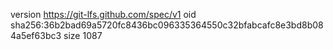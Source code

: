 version https://git-lfs.github.com/spec/v1
oid sha256:36b2bad69a5720fc8436bc096335364550c32bfabcafc8e3bd8b084a5ef63bc3
size 1087
